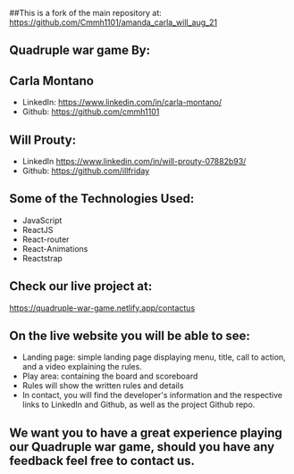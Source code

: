 ##This is a fork of the main repository at: https://github.com/Cmmh1101/amanda_carla_will_aug_21

## Quadruple war game By:

## Carla Montano 
  - LinkedIn: https://www.linkedin.com/in/carla-montano/ 
  - Github: https://github.com/cmmh1101
  
## Will Prouty: 
  - LinkedIn https://www.linkedin.com/in/will-prouty-07882b93/ 
  - Github: https://github.com/illfriday

## Some of the Technologies Used:

- JavaScript
- ReactJS
- React-router
- React-Animations
- Reactstrap

## Check our live project at:
https://quadruple-war-game.netlify.app/contactus

## On the live website you will be able to see:

- Landing page: simple landing page displaying menu, title, call to action, and a video explaining the rules.
- Play area: containing the board and scoreboard
- Rules will show the written rules and details
- In contact, you will find the developer's information and the respective links to LinkedIn and Github, as well as the project Github repo.

## We want you to have a great experience playing our Quadruple war game, should you have any feedback feel free to contact us.

